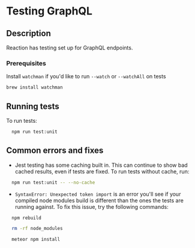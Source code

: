 # Testing GraphQL

## Description

Reaction has testing set up for GraphQL endpoints.

### Prerequisites

Install `watchman` if you'd like to run `--watch` or `--watchAll` on tests

```sh
brew install watchman
```

## Running tests

To run tests:

```sh
  npm run test:unit
```

## Common errors and fixes

- Jest testing has some caching built in. This can continue to show bad cached results, even if tests are fixed. To run tests without cache, run:

```sh
  npm run test:unit -- --no-cache
```

- `SyntaxError: Unexpected token import` is an error you'll see if your compiled node modules build is different than the ones the tests are running against. To fix this issue, try the following commands:

```sh
  npm rebuild
```
```sh
  rm -rf node_modules
```
```sh
  meteor npm install
```
